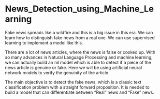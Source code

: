 # News_Detection_using_Machine_Learning

Fake news spreads like a wildfire and this is a big issue in this era. We can learn how to distinguish fake news from a real one. We can use supervised learning to implement a model like this. 

There are a lot of news articles, where the news is false or cooked up. With so many advances in Natural Language Processing and machine learning, we can actually build an ml model which is able to detect if a piece of the news article is genuine or fake. Here we will be using artificial neural network models to verify the genuinity of the article.

The main objective is to detect the fake news, which is a classic text classification problem with a straight forward proposition. It is needed to build a model that can differentiate between “Real” news and “Fake” news.
